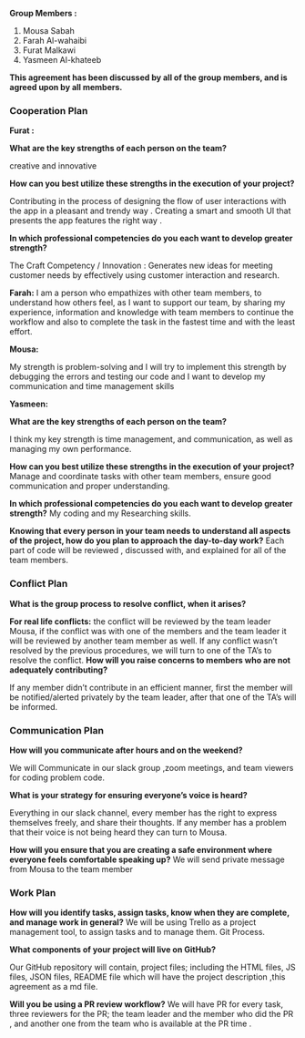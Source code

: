 **Group Members :**

1. Mousa Sabah
2. Farah Al-wahaibi
3. Furat Malkawi
4. Yasmeen Al-khateeb

**This agreement has been discussed by all of the group members, and is agreed upon by all members.** 
 
### Cooperation Plan
**Furat :** 

**What are the key strengths of each person on the team?**

creative and innovative

**How can you best utilize these strengths in the execution of your project?**

Contributing in the process of designing the flow of user interactions with the app
in a pleasant and trendy way . Creating a smart and smooth UI that presents the app
features the right way .

**In which professional competencies do you each want to develop greater strength?**

The Craft Competency / Innovation :
Generates new ideas for meeting customer needs by effectively using customer interaction and research.

**Farah:**
I am a person who empathizes with other team members, to understand how others feel, as I want to support our team, by sharing my experience, information and knowledge with team members to continue the workflow and also to complete the task in the fastest time and with the least effort.

**Mousa:**

My strength is problem-solving and I will try to implement this strength by debugging the errors and testing our code and I want to develop my communication and time management skills

**Yasmeen:**

**What are the key strengths of each person on the team?**

I think my key strength is time management, and communication, as well as managing my own performance.

**How can you best utilize these strengths in the execution of your project?**
Manage and coordinate tasks with other team members, ensure good communication and proper understanding. 

**In which professional competencies do you each want to develop greater strength?**
My coding and my Researching skills.


**Knowing that every person in your team needs to understand all aspects of the project, how do you plan to approach the day-to-day work?**
Each part of code will be reviewed , discussed with, and explained for all of the team members. 
 
### Conflict Plan
 
**What is the group process to resolve conflict, when it arises?**

**For real life conflicts:** the conflict will be reviewed by the team leader Mousa, if the conflict was with one of the members and the team leader it will be reviewed by another team member as well. If any conflict wasn’t resolved by the previous procedures, we will turn to one of the TA’s to resolve the conflict. 
**How will you raise concerns to members who are not adequately contributing?**

If any member didn’t contribute in an efficient manner, first the member will be notified/alerted privately by the team leader, after that one of the TA’s will be informed. 

### Communication Plan

**How will you communicate after hours and on the weekend?**

We will Communicate in our slack group ,zoom meetings, and team viewers for coding problem code.

**What is your strategy for ensuring everyone’s voice is heard?**

Everything in our slack channel, every member has the right to express themselves freely, and share their thoughts. If any member has a problem that their voice is  not being heard they can turn to Mousa. 

 
**How will you ensure that you are creating a safe environment where everyone feels comfortable speaking up?**
We will send private message from Mousa to the team member


### Work Plan
 
**How will you identify tasks, assign tasks, know when they are complete, and manage work in general?**
We will be using Trello as a project management tool, to assign tasks and to manage them. 
Git Process.
 
**What components of your project will live on GitHub?**

Our GitHub repository  will contain, project files; including the HTML files, JS files, JSON files, README file which will have the project description ,this agreement as a md file. 


**Will you be using a PR review workflow?**
We will  have PR for every task, three reviewers for the PR; the team leader and the member who did the PR , and another one from the team who is available at the PR time .
 
 
 
 
 
 
 
 
 
 

